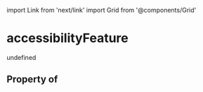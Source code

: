 import Link from 'next/link'
import Grid from '@components/Grid'

# accessibilityFeature

undefined

## Property of



